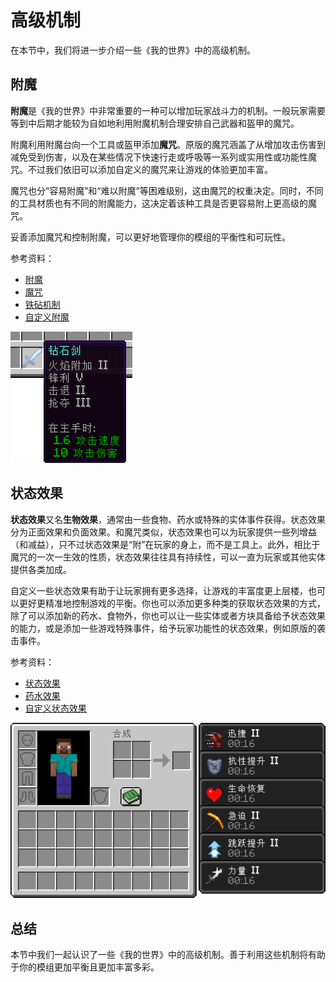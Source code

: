 # 高级机制

在本节中，我们将进一步介绍一些《我的世界》中的高级机制。

## 附魔

**附魔**是《我的世界》中非常重要的一种可以增加玩家战斗力的机制。一般玩家需要等到中后期才能较为自如地利用附魔机制合理安排自己武器和盔甲的魔咒。

附魔利用附魔台向一个工具或盔甲添加**魔咒**。原版的魔咒涵盖了从增加攻击伤害到减免受到伤害，以及在某些情况下快速行走或呼吸等一系列或实用性或功能性魔咒。不过我们依旧可以添加自定义的魔咒来让游戏的体验更加丰富。

魔咒也分“容易附魔”和“难以附魔”等困难级别，这由魔咒的权重决定。同时，不同的工具材质也有不同的附魔能力，这决定着该种工具是否更容易附上更高级的魔咒。

妥善添加魔咒和控制附魔，可以更好地管理你的模组的平衡性和可玩性。

参考资料：

- [附魔](https://zh.minecraft.wiki/w/%E9%99%84%E9%AD%94%EF%BC%88%E7%89%A9%E5%93%81%E4%BF%AE%E9%A5%B0%EF%BC%89)
- [魔咒](https://zh.minecraft.wiki/w/魔咒)
- [铁砧机制](https://zh.minecraft.wiki/w/铁砧机制)
- [自定义附魔](https://mc.163.com/dev/mcmanual/mc-dev/mcguide/20-%E7%8E%A9%E6%B3%95%E5%BC%80%E5%8F%91/15-%E8%87%AA%E5%AE%9A%E4%B9%89%E6%B8%B8%E6%88%8F%E5%86%85%E5%AE%B9/11-%E8%87%AA%E5%AE%9A%E4%B9%89%E9%99%84%E9%AD%94%E6%96%87%E6%A1%A3.html)

![img](./assets/Powersword.png)

## 状态效果

**状态效果**又名**生物效果**，通常由一些食物、药水或特殊的实体事件获得。状态效果分为正面效果和负面效果。和魔咒类似，状态效果也可以为玩家提供一些列增益（和减益），只不过状态效果是“附”在玩家的身上，而不是工具上。此外，相比于魔咒的一次一生效的性质，状态效果往往具有持续性，可以一直为玩家或其他实体提供各类加成。

自定义一些状态效果有助于让玩家拥有更多选择，让游戏的丰富度更上层楼，也可以更好更精准地控制游戏的平衡。你也可以添加更多种类的获取状态效果的方式，除了可以添加新的药水、食物外，你也可以让一些实体或者方块具备给予状态效果的能力，或是添加一些游戏特殊事件，给予玩家功能性的状态效果，例如原版的袭击事件。

参考资料：

- [状态效果](https://zh.minecraft.wiki/w/%E7%8A%B6%E6%80%81%E6%95%88%E6%9E%9C)
- [药水效果](https://zh.minecraft.wiki/w/药水效果)
- [自定义状态效果](https://mc.163.com/dev/mcmanual/mc-dev/mcguide/20-%E7%8E%A9%E6%B3%95%E5%BC%80%E5%8F%91/15-%E8%87%AA%E5%AE%9A%E4%B9%89%E6%B8%B8%E6%88%8F%E5%86%85%E5%AE%B9/7-%E8%87%AA%E5%AE%9A%E4%B9%89%E7%8A%B6%E6%80%81%E6%95%88%E6%9E%9C.html)

![img](./assets/PackInventoryWindowWithEffect.png)

## 总结

本节中我们一起认识了一些《我的世界》中的高级机制。善于利用这些机制将有助于你的模组更加平衡且更加丰富多彩。

